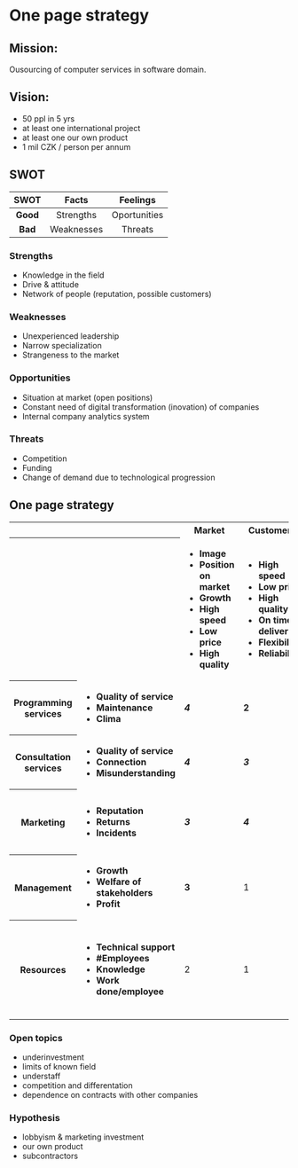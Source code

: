 # One page strategy

## Mission:
Ousourcing of computer services in software domain.
 
## Vision:
 - 50 ppl in 5 yrs
 - at least one international project
 - at least one our own product
 - 1 mil CZK / person per annum
 
## SWOT
|   SWOT   |   Facts    |   Feelings   |
| :------: | :--------: | :----------: |
| **Good** | Strengths  | Oportunities |
| **Bad**  | Weaknesses | Threats      |

### Strengths
 - Knowledge in the field
 - Drive & attitude
 - Network of people (reputation, possible customers)
 
### Weaknesses
 - Unexperienced leadership
 - Narrow specialization
 - Strangeness to the market
 
### Opportunities
 - Situation at market (open positions)
 - Constant need of digital transformation (inovation) of companies
 - Internal company analytics system

### Threats
 - Competition
 - Funding
 - Change of demand due to technological progression
 
## One page strategy
<table>
 <tr>
  <th></th>
  <th></th>
  <th>Market</th>
  <th>Customers</th>
  <th>Shareholders</th>
  <th>Employees</th>
  <th>Initiatives</th>
 </tr>
 <tr>
  <th></th>
  <th></th>
  <td>
    <strong>
    <ul>
      <li>Image</li>
      <li>Position on market</li>
      <li>Growth</li>
      <li>High speed</li>
      <li>Low price</li>
      <li>High quality</li>
    </ul>
    </strong>
  </td>
  <td>
    <strong>
    <ul>
      <li>High speed</li>
      <li>Low price</li>
      <li>High quality</li>
      <li>On time delivery</li>
      <li>Flexibility</li>
      <li>Reliability</li>
    </ul>
    </strong>
  </td>
  <td>
    <strong>
    <ul>
      <li>Reputation</li>
      <li>Profit</li>
      <li>Growth</li>
      <li>Returns vs. costs</li>
    </ul>
    </strong>
  </th>
  <td>
    <strong>
    <ul>
      <li>Product</li>
      <li>Income</li>
      <li>Personal growth</li>
      <li>Company clima</li>
    </ul>
    </strong>
  </td>
 </tr>
 <tr>
   <th>Programming services</th>
   <td>
    <strong>
    <ul>
      <li>Quality of service</li>
      <li>Maintenance</li>
      <li>Clima</li>
    </ul>
    </strong>
   </td>
   <td><b><i>4</i></b></td>
   <td><b>2</b></td>
   <td><b>1</b></td>
   <td><b><i>3</i></b></td>
   <td>
    <ul>
     <li>Lobbyism</li>
     <li>Team bulding</li>
    </ul>
   </td>
 </tr>
 <tr>
   <th>Consultation services</th>
   <td>
    <strong>
    <ul>
      <li>Quality of service</li>
      <li>Connection</li>
      <li>Misunderstanding</li>
    </ul>
    </strong>
  </td>
   <td><b><i>4</i></b></td>
   <td><b><i>3</i></b></td>
   <td><b>1</b></td>
   <td><b>2</b></td>
   <td>
    <ul>
     <li>Education</li>
     <li>Training</li>
    </ul>
   </td>
 </tr>
 <tr>
   <th>Marketing</th>
   <td>
    <strong>
    <ul>
      <li>Reputation</li>
      <li>Returns</li>
      <li>Incidents</li>
    </ul>
    </strong>
   </td>
   <td><b><i>3</i></b></td>
   <td><b><i>4</i></b></td>
   <td><b>2</b></td>
   <td>1</td>
   <td>
    <ul>
     <li>Market research, finding new opportunities</li>
    </ul>
   </td>
 </tr>
 <tr>
   <th>Management</th>
   <td>
    <strong>
    <ul>
      <li>Growth</li>
      <li>Welfare of stakeholders</li>
      <li>Profit</li>
    </ul>
    </strong>
  </td>
  <td><b>3</b></td>
  <td>1</td>
  <td><b><i>4</i></b></td>
  <td>2</td>
  <td>
   <ul>
    <li>Training</li>
    <li>Investment into growth</li>
   </ul>
  </td>
 </tr>
 <tr>
   <th>Resources</th>
   <td>
    <strong>
    <ul>
      <li>Technical support</li>
      <li>#Employees</li>
      <li>Knowledge</li>
      <li>Work done/employee</li>
    </ul>
    </strong>
  </td>
   <td>2</td>
   <td>1</td>
   <td><b>3</b></td>
   <td><b><i>4</i></b></td>
   <td>
    <ul>
     <li>Recruit more ppl from the field</li>
     <li>Motivation system</li>
     <li>Company presentation</li>
    </ul>
   </td>
 </tr>
</table>

### Open topics
 - underinvestment
 - limits of known field
 - understaff
 - competition and differentation
 - dependence on contracts with other companies

### Hypothesis
 - lobbyism & marketing investment
 - our own product
 - subcontractors
